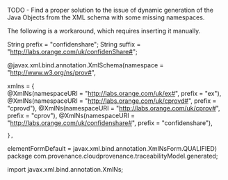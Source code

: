 TODO - Find a proper solution to the issue of dynamic generation of the Java Objects from the XML schema with 
some missing namespaces. 

The following is a workaround, which requires inserting it manually.

String prefix = "confidenshare";
		String suffix = "http://labs.orange.com/uk/confidenShare#";


@javax.xml.bind.annotation.XmlSchema(namespace = "http://www.w3.org/ns/prov#",

xmlns = {   
	    @XmlNs(namespaceURI = "http://labs.orange.com/uk/ex#", prefix = "ex"),
	   @XmlNs(namespaceURI = "http://labs.orange.com/uk/cprovd#", prefix = "cprovd"),
	    @XmlNs(namespaceURI = "http://labs.orange.com/uk/cprov#", prefix = "cprov"),
	    @XmlNs(namespaceURI = "http://labs.orange.com/uk/confidenshare#", prefix = "confidenshare"),
	     
	},
 elementFormDefault = javax.xml.bind.annotation.XmlNsForm.QUALIFIED)
package com.provenance.cloudprovenance.traceabilityModel.generated;

import javax.xml.bind.annotation.XmlNs;



